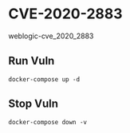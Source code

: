 # CVE-2020-2883

weblogic-cve_2020_2883

## Run Vuln

```
docker-compose up -d
```

## Stop Vuln

```
docker-compose down -v
```

